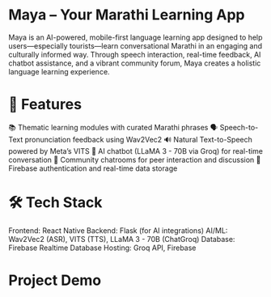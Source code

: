 # Maya – Your Marathi Learning App
Maya is an AI-powered, mobile-first language learning app designed to help users—especially tourists—learn conversational Marathi in an engaging and culturally informed way. Through speech interaction, real-time feedback, AI chatbot assistance, and a vibrant community forum, Maya creates a holistic language learning experience.

# 🚀 Features
📚 Thematic learning modules with curated Marathi phrases
🗣️ Speech-to-Text pronunciation feedback using Wav2Vec2
🔊 Natural Text-to-Speech powered by Meta’s VITS
🤖 AI chatbot (LLaMA 3 - 70B via Groq) for real-time conversation
💬 Community chatrooms for peer interaction and discussion
🔐 Firebase authentication and real-time data storage

# 🛠️ Tech Stack
Frontend: React Native
Backend: Flask (for AI integrations)
AI/ML: Wav2Vec2 (ASR), VITS (TTS), LLaMA 3 - 70B (ChatGroq)
Database: Firebase Realtime Database
Hosting: Groq API, Firebase

# Project Demo
